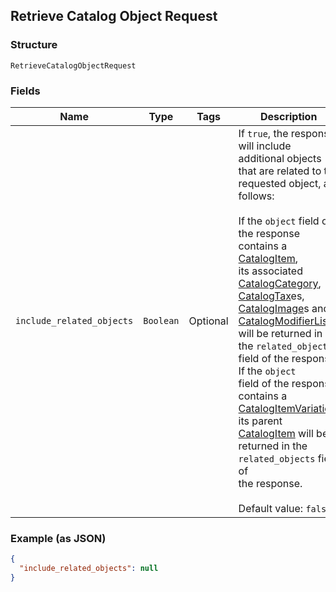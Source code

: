 ## Retrieve Catalog Object Request

### Structure

`RetrieveCatalogObjectRequest`

### Fields

| Name | Type | Tags | Description |
|  --- | --- | --- | --- |
| `include_related_objects` | `Boolean` | Optional | If `true`, the response will include additional objects that are related to the<br>requested object, as follows:<br><br>If the `object` field of the response contains a [CatalogItem](#type-catalogitem),<br>its associated [CatalogCategory](#type-catalogcategory), [CatalogTax](#type-catalogtax)es,<br>[CatalogImage](#type-catalogimage)s and [CatalogModifierList](#type-catalogmodifierlist)s<br>will be returned in the `related_objects` field of the response. If the `object`<br>field of the response contains a [CatalogItemVariation](#type-catalogitemvariation),<br>its parent [CatalogItem](#type-catalogitem) will be returned in the `related_objects` field of <br>the response.<br><br>Default value: `false` |

### Example (as JSON)

```json
{
  "include_related_objects": null
}
```


